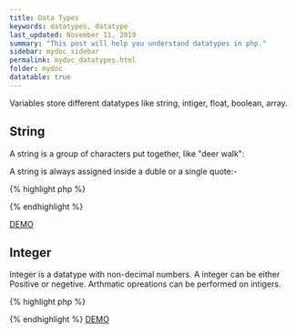 ```yaml
---
title: Data Types
keywords: datatypes, datatype
last_updated: November 11, 2019
summary: "This post will help you understand datatypes in php."
sidebar: mydoc_sidebar
permalink: mydoc_datatypes.html
folder: mydoc
datatable: true
---
```


Variables store different datatypes like string, intiger, float, boolean, array.

## String
A string is a group of characters put together, like "deer walk":

A string is always assigned inside a duble or a single quote:-

{% highlight php %}
<?php
$name = "Class of 2022";

echo $name;
?>
{% endhighlight %}

[DEMO](https://paiza.io/projects/MWiwU8AQXBix93fbkQQ08w?language=php)

## Integer
Integer is a datatype with non-decimal numbers. A integer can be either Positive or negetive. Arthmatic opreations can be performed on intigers. 

{% highlight php %}
<?php
$x = 5985;
$y = 2722;

echo $x + $y;
?>
{% endhighlight %}
[DEMO](https://paiza.io/projects/qWSHhGQiwCeiHeN0-9wGRg?language=php)